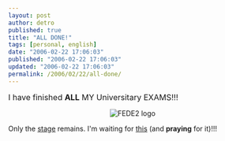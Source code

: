 ```yaml
---
layout: post
author: detro
published: true
title: "ALL DONE!"
tags: [personal, english]
date: "2006-02-22 17:06:03"
published: "2006-02-22 17:06:03"
updated: "2006-02-22 17:06:03"
permalink: /2006/02/22/all-done/
---
```


<span style="font-size: 16px">I have finished <strong>ALL</strong> MY Universitary EXAMS!!!</span>
<div align="center">
<img src="http://downloads.detronizator.org/projects/tesina_vlan/html/tesina_vlan0x.png" alt="FEDE2 logo" />
</div>

Only the <a href="http://www.scienzeinfo.unina.it/stages.html">stage</a> remains.
I'm waiting for <a href="http://humanresources.web.cern.ch/HumanResources/external/recruitment/students/summ/summ.asp">this</a> (and <strong>praying</strong> for it)!!!
